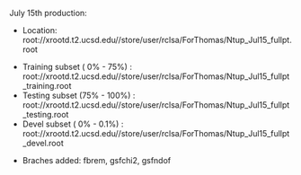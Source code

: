 July 15th production:
* Location: root://xrootd.t2.ucsd.edu//store/user/rclsa/ForThomas/Ntup_Jul15_fullpt.root
 - Training subset ( 0% -  75%) : root://xrootd.t2.ucsd.edu//store/user/rclsa/ForThomas/Ntup_Jul15_fullpt_training.root
 - Testing subset  (75% - 100%) : root://xrootd.t2.ucsd.edu//store/user/rclsa/ForThomas/Ntup_Jul15_fullpt_testing.root
 - Devel subset    ( 0% - 0.1%) : root://xrootd.t2.ucsd.edu//store/user/rclsa/ForThomas/Ntup_Jul15_fullpt_devel.root
* Braches added: fbrem, gsfchi2, gsfndof
